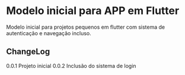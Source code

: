 # Modelo inicial para APP em Flutter

Modelo inicial para projetos pequenos em flutter com sistema de autenticação e navegação incluso.

## ChangeLog

0.0.1 Projeto inicial
0.0.2 Inclusão do sistema de login
